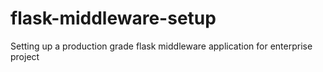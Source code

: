 # flask-middleware-setup
Setting up a production grade flask middleware application for enterprise project
